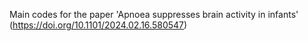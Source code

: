 Main codes for the paper 'Apnoea suppresses brain activity in infants' (https://doi.org/10.1101/2024.02.16.580547)
